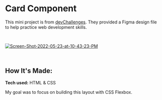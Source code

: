 # Card Component
This mini project is from <a href="http://devchallenges.io" target="_blank">devChallenges</a>. They provided a Figma design file to help practice web development skills.

<br />

<a href="https://ibb.co/v1WcpHp"><img src="https://i.ibb.co/K6g5dXd/Screen-Shot-2022-05-23-at-10-43-23-PM.png" alt="Screen-Shot-2022-05-23-at-10-43-23-PM" border="0"></a>

<br />

## How It's Made:

**Tech used:** HTML & CSS

My goal was to focus on building this layout with CSS Flexbox.
